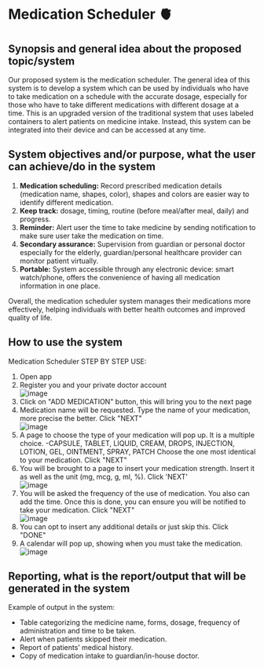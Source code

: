 # Medication Scheduler :anatomical_heart: 

## Synopsis and general idea about the proposed topic/system
Our proposed system is the medication scheduler. The general idea of this system is to develop a system which can be used by individuals who have to take medication on a schedule with the accurate dosage, especially for those who have to take different medications with different dosage at a time. This is an upgraded version of the traditional system that uses labeled containers to alert patients on medicine intake. Instead, this system can be integrated into their device and can be accessed at any time.

## System objectives and/or purpose, what the user can achieve/do in the system
1. **Medication scheduling:** Record prescribed medication details (medication name, shapes, color), shapes and colors are easier way to identify different medication. 
2. **Keep track:** dosage, timing, routine (before meal/after meal, daily) and progress.
3. **Reminder:** Alert user the time to take medicine by sending notification to make sure user take the medication on time.
4. **Secondary assurance:** Supervision from guardian or personal doctor especially for the elderly, guardian/personal healthcare provider can monitor patient virtually.
5. **Portable:** System accessible through any electronic device: smart watch/phone, offers the convenience of having all medication information in one place.

Overall, the medication scheduler system manages their medications more effectively, helping individuals with better health outcomes and improved quality of life.

## How to use the system
Medication Scheduler STEP BY STEP USE:

1) Open app
2) Register you and your private doctor account <br>
![image](https://github.com/jjn7702/SECJ1023-PT2/assets/147676875/9ca82eac-5b6d-4d3c-b175-74fbc8c54e20)
3) Click on "ADD MEDICATION" button, this will bring you to the next page
4) Medication name will be requested. Type the name of your medication, more precise the better. Click "NEXT"<br>
![image](https://github.com/jjn7702/SECJ1023-PT2/assets/147676875/61fced65-1a44-4058-8782-2701aa3e672e)
5) A page to choose the type of your medication will pop up. It is a multiple choice. 
  -CAPSULE, TABLET, LIQUID, CREAM, DROPS, INJECTION, LOTION, GEL, OINTMENT, SPRAY, PATCH
  Choose the one most identical to your medication. Click "NEXT"
6) You will be brought to a page to insert your medication strength. Insert it as well as the unit (mg, mcg, g, ml, %). Click 'NEXT' <br>
![image](https://github.com/jjn7702/SECJ1023-PT2/assets/147676875/a371831d-3389-49e1-84ad-4b16b2bced51)
7) You will be asked the frequency of the use of medication. You also can add the time. Once this is done, you can ensure you
  will be notified to take your medication. Click "NEXT" <br>
![image](https://github.com/jjn7702/SECJ1023-PT2/assets/147676875/eb11f525-e89b-48f6-85a9-3f8c08637b26)
8) You can opt to insert any additional details or just skip this. Click "DONE"
9) A calendar will pop up, showing when you must take the medication. <br>
![image](https://github.com/jjn7702/SECJ1023-PT2/assets/147676875/fff78618-5b4a-47c9-acf0-7131c93a37fc)

## Reporting, what is the report/output that will be generated in the system
Example of output in the system:
- Table categorizing the medicine name, forms, dosage, frequency of administration and time to be taken.
- Alert when patients skipped their medication.
- Report of patients’ medical history.
- Copy of medication intake to guardian/in-house doctor.


